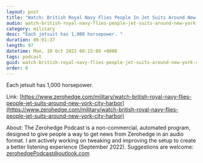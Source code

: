 ```yaml
---
layout: post
title: "Watch: British Royal Navy Flies People In Jet Suits Around New York City Harbor"
audio: watch-british-royal-navy-flies-people-jet-suits-around-new-york-city-harbor-0
category: military
desc: "Each jetsuit has 1,000 horsepower. "
duration: 00:01:37
length: 97
datetime: Mon, 10 Oct 2022 08:15:00 +0000
tags: podcast
guid: watch-british-royal-navy-flies-people-jet-suits-around-new-york-city-harbor-0
order: 0
---
```

Each jetsuit has 1,000 horsepower. 

Link: [https://www.zerohedge.com/military/watch-british-royal-navy-flies-people-jet-suits-around-new-york-city-harbor](https://www.zerohedge.com/military/watch-british-royal-navy-flies-people-jet-suits-around-new-york-city-harbor)

About: The Zerohedge Podcast is a non-commercial, automated program, designed to give people a way to get news from Zerohedge in an audio format.  I am actively working on tweaking and improving the setup to create a better listening experience (September 2022).  Suggestions are welcome: [zerohedgePodcast@outlook.com](mailto:zerohedgePodcast@outlook.com)
